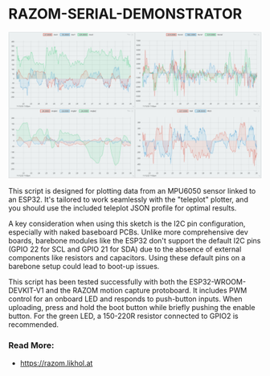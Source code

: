 # RAZOM-SERIAL-DEMONSTRATOR
![screenshot](teleplot-screenshot-1.jpg) 

This script is designed for plotting data from an MPU6050 sensor linked to an ESP32. It's tailored to work seamlessly with the "teleplot" plotter, and you should use the included teleplot JSON profile for optimal results.

A key consideration when using this sketch is the I2C pin configuration, especially with naked baseboard PCBs. Unlike more comprehensive dev boards, barebone modules like the ESP32 don't support the default I2C pins (GPIO 22 for SCL and GPIO 21 for SDA) due to the absence of external components like resistors and capacitors. Using these default pins on a barebone setup could lead to boot-up issues.

This script has been tested successfully with both the ESP32-WROOM-DEVKIT-V1 and the RAZOM motion capture protoboard. It includes PWM control for an onboard LED and responds to push-button inputs. When uploading, press and hold the boot button while briefly pushing the enable button. For the green LED, a 150-220R resistor connected to GPIO2 is recommended.

### Read More:
- https://razom.likhol.at
  
